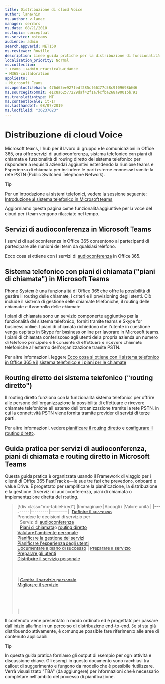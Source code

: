 ```yaml
---
title: Distribuzione di cloud Voice
author: lanachin
ms.author: v-lanac
manager: serdars
ms.date: 08/21/2018
ms.topic: conceptual
ms.service: msteams
audience: admin
search.appverid: MET150
ms.reviewer: Rowille
description: Linee guida pratiche per la distribuzione di funzionalità cloud Voice in Microsoft teams.
localization_priority: Normal
ms.collection:
- Teams_ITAdmin_PracticalGuidance
- M365-collaboration
appliesto:
- Microsoft Teams
ms.openlocfilehash: 476d65ee927fedf285cf66377c58c9f09698b046
ms.sourcegitcommit: e1c8a62577229daf42f1a7bcfba268a9001bb791
ms.translationtype: MT
ms.contentlocale: it-IT
ms.lasthandoff: 08/07/2019
ms.locfileid: "36237023"
---
```

# <a name="cloud-voice-deployment"></a>Distribuzione di cloud Voice

Microsoft teams, l'hub per il lavoro di gruppo e le comunicazioni in Office 365, ora offre servizi di audioconferenza, sistema telefonico con piani di chiamata e funzionalità di routing diretto del sistema telefonico per rispondere a requisiti aziendali aggiuntivi estendendo la riunione teams e Esperienza di chiamata per includere le parti esterne connesse tramite la rete PSTN (Public Switched Telephone Network).


> [!Tip] 
> Per un'introduzione ai sistemi telefonici, vedere la sessione seguente: [Introduzione al sistema telefonico in Microsoft teams](https://aka.ms/teams-phone-system)
 
Aggiorniamo questa pagina come funzionalità aggiuntive per la voce del cloud per i team vengono rilasciate nel tempo.



## <a name="audio-conferencing-in-microsoft-teams"></a>Servizi di audioconferenza in Microsoft Teams


I servizi di audioconferenza in Office 365 consentono ai partecipanti di partecipare alle riunioni dei team da qualsiasi telefono.

Ecco cosa si ottiene con i servizi di [audioconferenza](https://docs.microsoft.com/SkypeForBusiness/audio-conferencing-in-office-365/audio-conferencing-in-office-365) in Office 365.


## <a name="phone-system-with-calling-plans-calling-plans-in-microsoft-teams"></a>Sistema telefonico con piani di chiamata ("piani di chiamata") in Microsoft Teams

Phone System è una funzionalità di Office 365 che offre la possibilità di gestire il routing delle chiamate, i criteri e il provisioning degli utenti. Ciò include il sistema di gestione delle chiamate telefoniche, il routing delle chiamate e il controllo delle chiamate.

I piani di chiamata sono un servizio componente aggiuntivo per la funzionalità del sistema telefonico, forniti tramite teams e Skype for business online. I piani di chiamata richiedono che l'utente in questione venga ospitato in Skype for business online per lavorare in Microsoft teams. I piani di chiamata conferiscono agli utenti della propria azienda un numero di telefono principale e li consente di effettuare e ricevere chiamate telefoniche all'esterno dell'organizzazione tramite PSTN.

Per altre informazioni, leggere [Ecco cosa si ottiene con il sistema telefonico in Office 365 e il](https://docs.microsoft.com/SkypeForBusiness/what-is-phone-system-in-office-365/here-s-what-you-get-with-phone-system) [sistema telefonico e i piani per le chiamate](calling-plan-landing-page.md)


## <a name="phone-system-direct-routing-direct-routing"></a>Routing diretto del sistema telefonico ("routing diretto")

Il routing diretto funziona con la funzionalità sistema telefonico per offrire alle persone dell'organizzazione la possibilità di effettuare e ricevere chiamate telefoniche all'esterno dell'organizzazione tramite la rete PSTN, in cui la connettività PSTN viene fornita tramite provider di servizi di terze parti.

Per altre informazioni, vedere [pianificare il routing diretto](direct-routing-plan.md) e [configurare il routing diretto](direct-routing-configure.md).

## <a name="practical-guidance-for-audio-conferencing-calling-plans-and-direct-routing-in-microsoft-teams"></a>Guida pratica per servizi di audioconferenza, piani di chiamata e routing diretto in Microsoft Teams

Questa guida pratica è organizzata usando il Framework di viaggio per i clienti di Office 365 FastTrack e&mdash;le sue tre fasi che prevedono, onboard e value Drive. È progettato per semplificare la pianificazione, la distribuzione e la gestione di servizi di audioconferenza, piani di chiamata o implementazione diretta del routing.

> [!div class="mx-tableFixed"]
> |Immaginare  |Accogli i  |Valore unità  |
> |---------|---------|---------|
> |[Definire il successo](1-envision-define-my-success-cloud-voice.md) <br> Prendere le decisioni di servizio per <br>&nbsp;&nbsp;Servizi di [audioconferenza](2-envision-make-my-service-decisions-audio-conferencing.md)<br>&nbsp;&nbsp;[Piani di chiamata](2-envision-make-my-service-decisions-phone-system.md)o [routing diretto](2-envision-make-my-service-decisions-direct-routing.md) <br> [Valutare l'ambiente personale](3-envision-evaluate-my-environment.md) <br> [Pianificare la gestione dei servizi](4-envision-plan-my-service-management.md) <br> [Pianificare l'esperienza degli utenti](5-envision-plan-my-users-experience.md) <br> [Documentare il piano di successo](6-envision-document-my-success-plan.md)    | [Preparare il servizio](1-onboard-prepare-my-service.md) <br> [Preparare gli utenti](2-onboard-prepare-my-users.md) <br> [Distribuire il servizio personale](3-onboard-deploy-my-service.md)  <br> <br> <br> <br>     | [Gestire il servizio personale](1-drive-value-operate-my-service.md) <br> [Migliorare il servizio](2-drive-value-enhance-my-service.md) <br> <br> <br> <br> <br>      |

Il contenuto viene presentato in modo ordinato ed è progettato per passare dall'inizio alla fine in un percorso di distribuzione end-to-end. Se si sta già distribuendo attivamente, è comunque possibile fare riferimento alle aree di contenuto applicabili.


> [!TIP]
> In questa guida pratica forniamo gli output di esempio per ogni attività e discussione chiave. Gli esempi in questo documento sono racchiusi tra callout di suggerimento e fungono da modello che è possibile riutilizzare. Verrà visualizzato "TBA" (da aggiungere) per informazioni che è necessario completare nell'ambito del processo di pianificazione.
